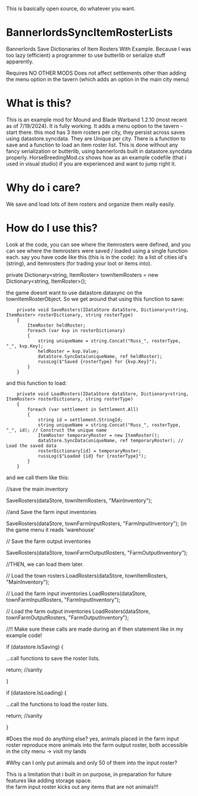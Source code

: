 This is basically open source, do whatever you want.

# BannerlordsSyncItemRosterLists
Bannerlords Save Dictionaries of Item Rosters With Example. Because I was too lazy (efficient) a programmer to use butterlib or serialize stuff apparently.

Requires NO OTHER MODS
Does not affect settlements other than adding the menu option in the tavern (which adds an option in the main city menu)

# What is this?
This is an example mod for Mound and Blade Warband 1.2.10 (most recent as of 7/19/2024).  It is fully working.  It adds a menu option to the tavern - start there.
this mod has 3 item rosters per city, they persist across saves using datastore.syncdata.
They are Unique per city.
There is a function to save and a function to load an item roster list.
This is done without any fancy serialization or butterlib, using bannerlords built in datastore.syncdata properly.
HorseBreedingMod.cs shows how as an example codefile (that i used in visual studio) if you are experienced and want to jump right it.
# Why do i care?
We save and load lots of item rosters and organize them really easily.

# How do I use this?
Look at the code, you can see where the itemrosters were defined, and you can see where the itemrosters were saved / loaded using a single function each.
say you have code like this (this is in the code):
its a list of cities id's (string), and itemrosters (for trading your loot or items into).

private Dictionary<string, ItemRoster> townItemRosters = new Dictionary<string, ItemRoster>();

the game doesnt want to use datastore.datasync on the townItemRosterObject.
So we get around that using this function to save:

        private void SaveRosters(IDataStore dataStore, Dictionary<string, ItemRoster> rosterDictionary, string rosterType)
        {
            ItemRoster heldRoster;
            foreach (var kvp in rosterDictionary)
            {
                string uniqueName = string.Concat("Russ_", rosterType, "_", kvp.Key);
                heldRoster = kvp.Value;
                dataStore.SyncData(uniqueName, ref heldRoster);
                russLog($"Saved {rosterType} for {kvp.Key}");
            }
        }

and this function to load:

        private void LoadRosters(IDataStore dataStore, Dictionary<string, ItemRoster> rosterDictionary, string rosterType)
        {
            foreach (var settlement in Settlement.All)
            {
                string id = settlement.StringId;
                string uniqueName = string.Concat("Russ_", rosterType, "_", id); // Construct the unique name
                ItemRoster temporaryRoster = new ItemRoster();
                dataStore.SyncData(uniqueName, ref temporaryRoster); // Load the saved data
                rosterDictionary[id] = temporaryRoster;
                russLog($"Loaded {id} for {rosterType}");
            }
        }

and we call them like this:

//save the main inventory

SaveRosters(dataStore, townItemRosters, "MainInventory");

//and Save the farm input inventories
 
SaveRosters(dataStore, townFarmInputRosters, "FarmInputInventory"); (in the game menu it reads 'warehouse'

 // Save the farm output inventories
 
 SaveRosters(dataStore, townFarmOutputRosters, "FarmOutputInventory");

 //THEN, we can load them later.

  // Load the town rosters
 LoadRosters(dataStore, townItemRosters, "MainInventory");

 // Load the farm input inventories
 LoadRosters(dataStore, townFarmInputRosters, "FarmInputInventory");

 // Load the farm output inventories
 LoadRosters(dataStore, townFarmOutputRosters, "FarmOutputInventory");

 //!! Make sure these calls are made during an if then statement like in my example code!
 
 if (datastore.IsSaving)
 {
 
 ...call functions to save the roster lists.

return; //sanity

}

if (datastore.IsLoading)
{

...call the functions to load the roster lists.

return; //sanity

}


#Does the mod do anything else?
yes, animals placed in the farm input roster reproduce more animals into the farm output roster, both accessible in the city menu -> visit my lands

#Why can I only put animals and only 50 of them into the input roster?

This is a limitation that i built in on purpose, in preparation for future features like adding storage space.  
the farm input roster kicks out any items that are not animals!!!
        
